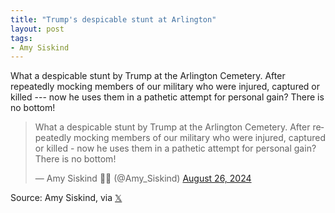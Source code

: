 ```yaml
---
title: "Trump's despicable stunt at Arlington"
layout: post
tags:
- Amy Siskind
---
```


What a despicable stunt by Trump at the Arlington Cemetery. After repeatedly mocking members of our military who were injured, captured or killed --- now he uses them in a pathetic attempt for personal gain? There is no bottom!

<blockquote class="twitter-tweet"><p lang="en" dir="ltr">What a despicable stunt by Trump at the Arlington Cemetery. After repeatedly mocking members of our military who were injured, captured or killed - now he uses them in a pathetic attempt for personal gain? There is no bottom!</p>&mdash; Amy Siskind 🏳️‍🌈 (@Amy_Siskind) <a href="https://twitter.com/Amy_Siskind/status/1828081419203358814?ref_src=twsrc%5Etfw">August 26, 2024</a></blockquote> <script async src="https://platform.twitter.com/widgets.js" charset="utf-8"></script>

Source: Amy Siskind, via [𝕏](https://x.com)
